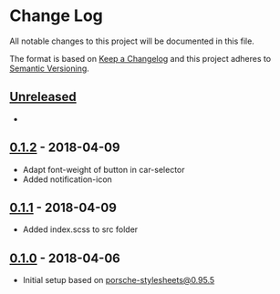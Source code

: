# Change Log

All notable changes to this project will be documented in this file.

The format is based on [Keep a Changelog](http://keepachangelog.com/)
and this project adheres to [Semantic Versioning](http://semver.org/).

## [Unreleased]
* 

## [0.1.2] - 2018-04-09
* Adapt font-weight of button in car-selector
* Added notification-icon

## [0.1.1] - 2018-04-09
* Added index.scss to src folder

## [0.1.0] - 2018-04-06
* Initial setup based on porsche-stylesheets@0.95.5

[unreleased]: https://bitbucket.org/porschedev/porsche-ui-kit/compare/diff?targetBranch=refs%2Ftags%2Fv0.1.2&sourceBranch=refs%2Fheads%2Fmaster
[0.1.2]: https://bitbucket.org/porschedev/porsche-ui-kit/commits/all?until=refs%2Ftags%2Fv0.1.2
[0.1.1]: https://bitbucket.org/porschedev/porsche-ui-kit/commits/all?until=refs%2Ftags%2Fv0.1.1
[0.1.0]: https://bitbucket.org/porschedev/porsche-ui-kit/commits/all?until=refs%2Ftags%2Fv0.1.0
